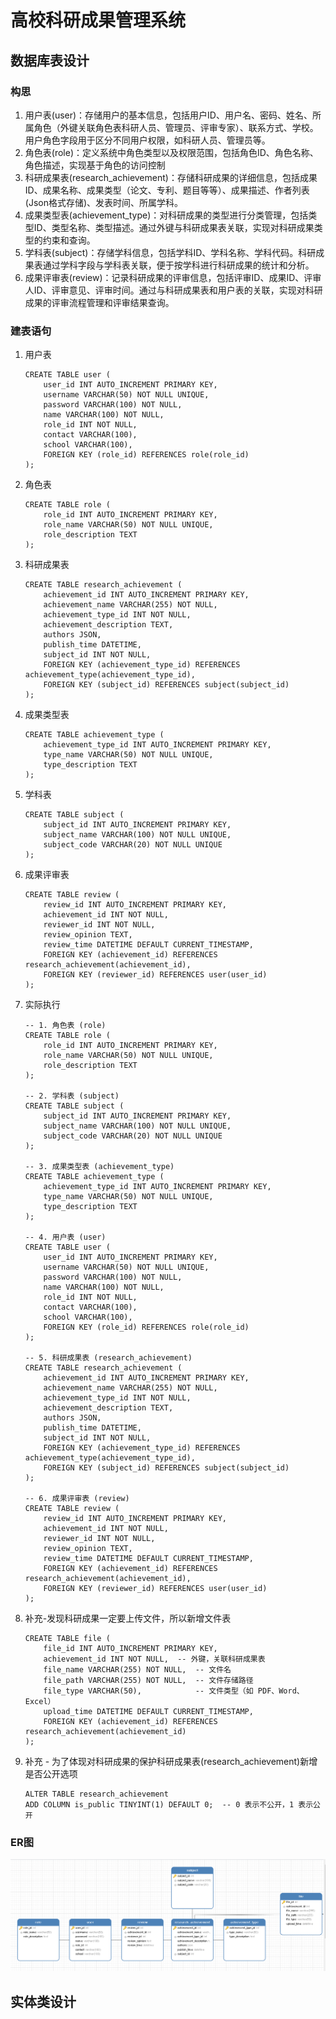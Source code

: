 # 高校科研成果管理系统

## 数据库表设计

### 构思

1. 用户表(user)：存储用户的基本信息，包括用户ID、用户名、密码、姓名、所属角色（外键关联角色表科研人员、管理员、评审专家）、联系方式、学校。用户角色字段用于区分不同用户权限，如科研人员、管理员等。
2. 角色表(role)：定义系统中角色类型以及权限范围，包括角色ID、角色名称、角色描述，实现基于角色的访问控制
3. 科研成果表(research_achievement)：存储科研成果的详细信息，包括成果ID、成果名称、成果类型（论文、专利、题目等等）、成果描述、作者列表(Json格式存储)、发表时间、所属学科。
4. 成果类型表(achievement_type)：对科研成果的类型进行分类管理，包括类型ID、类型名称、类型描述。通过外键与科研成果表关联，实现对科研成果类型的约束和查询。
5. 学科表(subject)：存储学科信息，包括学科ID、学科名称、学科代码。科研成果表通过学科字段与学科表关联，便于按学科进行科研成果的统计和分析。
6. 成果评审表(review)：记录科研成果的评审信息，包括评审ID、成果ID、评审人ID、评审意见、评审时间。通过与科研成果表和用户表的关联，实现对科研成果的评审流程管理和评审结果查询。

### 建表语句

1. 用户表

   ~~~ mysql
   CREATE TABLE user (
       user_id INT AUTO_INCREMENT PRIMARY KEY,
       username VARCHAR(50) NOT NULL UNIQUE,
       password VARCHAR(100) NOT NULL,
       name VARCHAR(100) NOT NULL,
       role_id INT NOT NULL,
       contact VARCHAR(100),
       school VARCHAR(100),
       FOREIGN KEY (role_id) REFERENCES role(role_id)
   );
   ~~~

2. 角色表

   ~~~ mysql
   CREATE TABLE role (
       role_id INT AUTO_INCREMENT PRIMARY KEY,
       role_name VARCHAR(50) NOT NULL UNIQUE,
       role_description TEXT
   );
   ~~~

3. 科研成果表

   ~~~ mysql
   CREATE TABLE research_achievement (
       achievement_id INT AUTO_INCREMENT PRIMARY KEY,
       achievement_name VARCHAR(255) NOT NULL,
       achievement_type_id INT NOT NULL,
       achievement_description TEXT,
       authors JSON,
       publish_time DATETIME,
       subject_id INT NOT NULL,
       FOREIGN KEY (achievement_type_id) REFERENCES achievement_type(achievement_type_id),
       FOREIGN KEY (subject_id) REFERENCES subject(subject_id)
   );
   ~~~

4. 成果类型表

   ~~~ mysql
   CREATE TABLE achievement_type (
       achievement_type_id INT AUTO_INCREMENT PRIMARY KEY,
       type_name VARCHAR(50) NOT NULL UNIQUE,
       type_description TEXT
   );
   ~~~

5. 学科表

   ~~~ mysql
   CREATE TABLE subject (
       subject_id INT AUTO_INCREMENT PRIMARY KEY,
       subject_name VARCHAR(100) NOT NULL UNIQUE,
       subject_code VARCHAR(20) NOT NULL UNIQUE
   );
   ~~~

6. 成果评审表

   ~~~ mysql
   CREATE TABLE review (
       review_id INT AUTO_INCREMENT PRIMARY KEY,
       achievement_id INT NOT NULL,
       reviewer_id INT NOT NULL,
       review_opinion TEXT,
       review_time DATETIME DEFAULT CURRENT_TIMESTAMP,
       FOREIGN KEY (achievement_id) REFERENCES research_achievement(achievement_id),
       FOREIGN KEY (reviewer_id) REFERENCES user(user_id)
   );
   ~~~

7. 实际执行
   ~~~mysql
   -- 1. 角色表 (role)
   CREATE TABLE role (
       role_id INT AUTO_INCREMENT PRIMARY KEY,
       role_name VARCHAR(50) NOT NULL UNIQUE,
       role_description TEXT
   );
   
   -- 2. 学科表 (subject)
   CREATE TABLE subject (
       subject_id INT AUTO_INCREMENT PRIMARY KEY,
       subject_name VARCHAR(100) NOT NULL UNIQUE,
       subject_code VARCHAR(20) NOT NULL UNIQUE
   );
   
   -- 3. 成果类型表 (achievement_type)
   CREATE TABLE achievement_type (
       achievement_type_id INT AUTO_INCREMENT PRIMARY KEY,
       type_name VARCHAR(50) NOT NULL UNIQUE,
       type_description TEXT
   );
   
   -- 4. 用户表 (user)
   CREATE TABLE user (
       user_id INT AUTO_INCREMENT PRIMARY KEY,
       username VARCHAR(50) NOT NULL UNIQUE,
       password VARCHAR(100) NOT NULL,
       name VARCHAR(100) NOT NULL,
       role_id INT NOT NULL,
       contact VARCHAR(100),
       school VARCHAR(100),
       FOREIGN KEY (role_id) REFERENCES role(role_id)
   );
   
   -- 5. 科研成果表 (research_achievement)
   CREATE TABLE research_achievement (
       achievement_id INT AUTO_INCREMENT PRIMARY KEY,
       achievement_name VARCHAR(255) NOT NULL,
       achievement_type_id INT NOT NULL,
       achievement_description TEXT,
       authors JSON,
       publish_time DATETIME,
       subject_id INT NOT NULL,
       FOREIGN KEY (achievement_type_id) REFERENCES achievement_type(achievement_type_id),
       FOREIGN KEY (subject_id) REFERENCES subject(subject_id)
   );
   
   -- 6. 成果评审表 (review)
   CREATE TABLE review (
       review_id INT AUTO_INCREMENT PRIMARY KEY,
       achievement_id INT NOT NULL,
       reviewer_id INT NOT NULL,
       review_opinion TEXT,
       review_time DATETIME DEFAULT CURRENT_TIMESTAMP,
       FOREIGN KEY (achievement_id) REFERENCES research_achievement(achievement_id),
       FOREIGN KEY (reviewer_id) REFERENCES user(user_id)
   );
   ~~~

8. 补充-发现科研成果一定要上传文件，所以新增文件表
   ~~~ mysql
   CREATE TABLE file (
       file_id INT AUTO_INCREMENT PRIMARY KEY,
       achievement_id INT NOT NULL,  -- 外键，关联科研成果表
       file_name VARCHAR(255) NOT NULL,  -- 文件名
       file_path VARCHAR(255) NOT NULL,  -- 文件存储路径
       file_type VARCHAR(50),            -- 文件类型（如 PDF、Word、Excel）
       upload_time DATETIME DEFAULT CURRENT_TIMESTAMP,
       FOREIGN KEY (achievement_id) REFERENCES research_achievement(achievement_id)
   );
   ~~~

9. 补充 - 为了体现对科研成果的保护科研成果表(research_achievement)新增是否公开选项

   ~~~ mysql
   ALTER TABLE research_achievement
   ADD COLUMN is_public TINYINT(1) DEFAULT 0;  -- 0 表示不公开，1 表示公开
   ~~~

   

### ER图

![image-20250217212236071](readme/image-20250217212236071.png)

## 实体类设计

